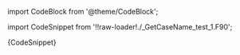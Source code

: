import CodeBlock from '@theme/CodeBlock';

import CodeSnippet from '!!raw-loader!./_GetCaseName_test_1.F90';

<CodeBlock language="fortran">{CodeSnippet}</CodeBlock>
